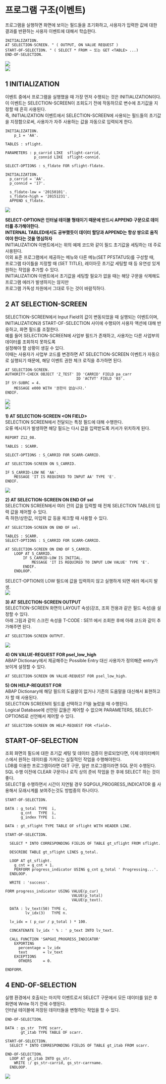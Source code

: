 # 프로그램 구조(이벤트)
프로그램을 실행하면 화면에 보이는 필드들을 초기화하고, 사용자가 입력한 값에 대한 결과를 반환하는 사용자 이벤트에 대해서 학습한다.
```abap
INITIALIZATION.
AT SELECTION-SCREEN. " ( OUTPUT, ON VALUE REQUEST )
START-OF-SELECTION. " ( SELECT * FROM ~ 또는 GET <TABLE> ...)
END-OF-SELECTION.
```
![](IMG/../../img/6-13.png) <BR>
![](IMG/../../img/6-14.png)

## 1 INITIALIZATION
이벤트 중에서 프로그램을 실행했을 때 가장 먼저 수행되는 것은 INITIALIZATION이다. <BR>
이 이벤트는 SELECTION-SCREEN이 조회도기 전에 작동하므로 변수에 초기값을 지정할 때 흔히 사용된다. <BR>
즉, INITIALIZATION 이벤트에서 SELECTION-SCREEN에 사용되는 필드들의 초기값을 지정함으로써, 사용자가 자주 사용하는 값을 자동으로 입력되게 한다.
```ABAP
INITIALIZATION.
    p_1 = 'AA'.
```
```ABAP
TABLES : sflight.

PARAMETERS : p_carrid LIKE  sflight-carrid,
             p_connid LIKE  sflight-connid.

SELECT-OPTIONS : s_fldate FOR sflight-fldate.

INITIALIZATION.
  p_carrid = 'AA'.
  p_connid = '17'.

  s_fldate-low = '20150101'.
  s_fldate-high = '20151231'.
  APPEND s_fldate.
```
![](IMG/../../img/6-15.png) <BR>

**SELECT-OPTION은 인터널 테이블 형태이기 때문에 반드시 APPEND 구문으로 데이터를 추가해야한다.** <BR>
**INTERNAL TABLED에서도 공부했듯이 데이터 할당과 APPEND는 항상 쌍으로 움직여야 한다는 것을 명심하자** <BR>
INITIALIZATION 이벤트에서는 위의 예제 코드와 같이 필드 초기값을 세팅하는 데 주로 사용된다. <BR>
이외 표준 프로그램에서 제공하는 메뉴와 다른 메뉴(SET PFSTATUS)를 구성할 때, <BR>
프로그램 타이틀을 지정할 때 (SET TITLE), 레이아웃 초기값 세팅할 때 등 유연성 있게 원하는 작업을 추가할 수 있다. <BR>
INITIALIZATION 이벤트에서 초기값을 세팅할 필요가 없을 때는 해당 구문을 삭제해도 프로그램 에러가 발생하지는 않지만 <BR>
프로그램 가독성 차원에서 그대로 두는 것이 바람직하다.

## 2 AT SELECTION-SCREEN
SELECTION-SCREEN에서 Input Field의 값이 변동되었을 때 실행되는 이벤트이며, <br>
INITIALIZATION과 START-OF-SELECTION 사이에 수행되어 사용자 액션에 대해 반응하고, 화면 필드를 조절한다.<BR>
예를 들어 SELECTION-SCREEN에 사업부 필드가 존재하고, 사용자는 다른 사업부의 데이터를 조회하지 못하도록 <BR>
설정해야 할 상황이 생길 수 있다. <BR>
이때는 사용자가 사업부 코드를 변경하면 AT SELECTION-SCREEN 이벤트가 자동으로 실행되기 때문에, 해당 이벤트 권한 체크 로직을 추가하면 된다.
```ABAP
AT SELECTION-SCREEN.
AUTHORITY-CHECK OBJECT 'Z_TEST' ID 'CARRID' FIELD pa_carr
                                ID 'ACTVT' FIELD '03'.
IF SY-SUBRC = 4.
    MESSAGE e000 WITH '권한이 없습니다.'
ENDIF.                                    
```
![](IMG/../../img/6-16.png) <BR>
![](../img/6-17.png) <BR>

**1&#41; AT SELECTION-SCREEN &#60;ON FIELD&#62; <BR>**
SELECTION SCREEN에서 전달되는 특정 필드에 대해 수행한다.<BR>
오류 메시지가 발생하면 해당 필드는 다시 값을 입력받도록 커서가 위치하게 된다.
```ABAP
REPORT Z12_08.

TABLES : SCARR.

SELECT-OPTIONS : S_CARRID FOR SCARR-CARRID.

AT SELECTION-SCREEN ON S_CARRID.

IF S_CARRID-LOW NE 'AA'.
    MESSAGE 'IT IS REQUIRED TO INPUT AA' TYPE 'E'.
ENDIF.    
```
![](IMG/../../img/6-18.png)

**2&#41; AT SELECTION-SCREEN ON END OF sel** <BR>
SELECTION SCREEN에서 여러 건의 값을 입력할 때 전체 SELECTION TABLE의 입력 값을 제어할 수 있다. <BR>
즉 하한/상한값, 미입력 값 등을 체크할 때 사용할 수 있다.
```ABAP
AT SELECTION-SCREEN ON END OF sel.
```
```ABAP
TABLES : SCARR.
SELECT-OPTIONS : S_CARRID FOR SCARR-CARRID.

AT SELECTION-SCREEN ON END OF S_CARRID.
    LOOP AT S_CARRID.
        IF S_CARRID-LOW IS INITIAL.
            MESSAGE 'IT IS REQUIRED TO INPUT LOW VALUE' TYPE 'E'.
        ENDIF.
    ENDLOOP.                    
```
SELECT-OPTION의 LOW 필드에 값을 입력하지 않고 실행하게 되면 에러 메시지 발생. <BR>
![](../img/6-19.png) 

**3&#41; AT SELECTION-SCREEN OUTPUT** <BR>
SELECTION-SCREEN 화면의 LAYOUT 속성(강조, 조회 전용과 같은 필드 속성)을 설정할 수 있다. <BR>
아래 그림과 같이 스크린 속성을 T-CODE : SE11 에서 조회한 후에 아래 코드와 같이 추가해주면 된다. <BR>
```ABAP
AT SELECTION-SCREEN OUTPUT.
```
![](IMG/../../img/6-20.png)

**4&#41; ON VALUE-REQUEST FOR psel_low_high** <BR>
ABAP Dictionary에서 제공해주는 Possible Entry 대신 사용자가 정의해준 entry가 보이게 설정할 수 있다. <br>
```abap
AT SELECTION-SCREEN ON VALUE-REQUEST FOR psel_low_high.
```

**5&#41; ON HELP-REQUEST FOR** <BR>
ABAP Dictionary에 해당 필드의 도움말이 없거나 기존의 도움말을 대신해서 표현하고자 할 때 사용된다. <br>
SELECTION SCREEN의 필드를 선택하고 F1을 눌렀을 때 수행된다. <BR>
Logical Database에 선언된 값들은 제어할 수 없으며 PARAMETERS, SELECT-OPTIONS로 선언해서 제어할 수 있다.<BR>
```ABAP
AT SELECTION-SCREEN ON HELP-REQUEST FOR <field>.
```

## START-OF-SELECTION
조회 화면의 필드에 대한 초기값 세팅 및 데이터 검증이 완료되었다면, 이제 데이터베이스에서 원하는 데이터를 가져오는 실질적인 작업을 수행해야한다. <BR>
LDB를 이용한 프로그램이라면 GET 구문, 일반 프로그램이라면 SQL 문이 수행된다. <BR>
SQL 수행 이전에 CLEAR 구문이나 로직 상의 준비 작업을 한 후에 SELECT 하는 것이 좋다. <BR>
SELECT를 수행하면서 시간이 지연될 경우 SQPGUI_PROGRESS_INDICATOR 를 사용해서 모래시계를 보여주는것도 방법중의 하나이다.
```ABAP
START-OF-SELECTION.
```
```ABAP
DATA : g_total TYPE  i,
       g_cnt   TYPE  i,
       g_index TYPE  i.

DATA : gt_sflight TYPE TABLE OF sflight WITH HEADER LINE.

START-OF-SELECTION.

  SELECT * INTO CORRESPONDING FIELDS OF TABLE gt_sflight FROM sflight.

  DESCRIBE TABLE gt_sflight LINES g_total.

  LOOP AT gt_sflight.
    g_cnt = g_cnt + 1.
    PERFORM progress_indicator USING g_cnt g_total ' Progressing...'.
  ENDLOOP.

  WRITE : 'success'.

FORM progress_indicator USING VALUE(p_cur)
                              VALUE(p_total)
                              VALUE(p_text).

  DATA : lv_text(50) TYPE c,
         lv_idx(3)   TYPE n.

  lv_idx = ( p_cur / p_total ) * 100.

  CONCATENATE lv_idx ' % : ' p_text INTO lv_text.

  CALL FUNCTION 'SAPGUI_PROGRESS_INDICATOR'
    EXPORTING
      percentage = lv_idx
      text       = lv_text
    EXCEPTIONS
      OTHERS     = 0.

ENDFORM.
```

## 4 END-OF-SELECTION
실행 환경에서 호출되는 마지막 이벤트로서 SELECT 구문에서 모든 데이터를 읽은 후 화면에 Write 하기 전에 수행된다. <br>
인터널 테이블에 저장된 데이터들을 변형하는 작업을 할 수 있다.
```abap
END-OF-SELECTION.
```
```ABAP
DATA : gs_str  TYPE scarr,
       gt_itab TYPE TABLE OF scarr.

START-OF-SELECTION.
  SELECT * INTO CORRESPONDING FIELDS OF TABLE gt_itab FROM scarr.

END-OF-SELECTION.
  LOOP AT gt_itab INTO gs_str.
    WRITE :/ gs_str-carrid, gs_str-carrname.
  ENDLOOP.
```
![](IMG/../../img/6-21.png)